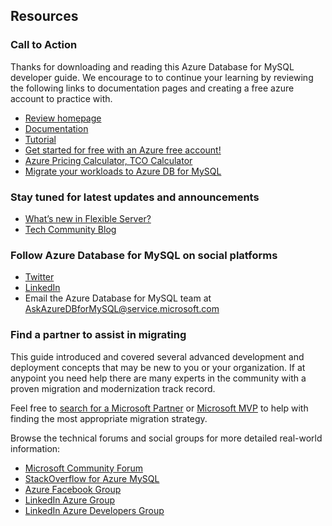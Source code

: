 ## Resources

### Call to Action

Thanks for downloading and reading this Azure Database for MySQL developer guide.  We encourage to to continue your learning by reviewing the following links to documentation pages and creating a free azure account to practice with.

- [Review homepage](https://aka.ms/mysql)
- [Documentation](http://aka.ms/mysqldocs)
- [Tutorial](https://docs.microsoft.com/azure/mysql/flexible-server/how-to-deploy-on-azure-free-account)
- [Get started for free with an Azure free account!](https://azure.microft.com/free/mysql)
- [Azure Pricing Calculator, TCO Calculator](https://azure.microsoft.com/pricing)
- [Migrate your workloads to Azure DB for MySQL](https://docs.microsoft.com/azure/mysql/migrate)

### Stay tuned for latest updates and announcements

- [What’s new in Flexible Server?](https://docs.microsoft.com/azure/mysql/flexible-server/whats-new)
- [Tech Community Blog](https://aka.ms/azure-db-mysql-blog)

### Follow Azure Database for MySQL on social platforms

- [Twitter](https://twitter.com/AzureDBMySQL)
- [LinkedIn](https://www.linkedin.com/company/azure-database-for-mysql/)
- Email the Azure Database for MySQL team at AskAzureDBforMySQL@service.microsoft.com  

### Find a partner to assist in migrating

This guide introduced and covered several advanced development and deployment concepts that may be new to you or your organization.  If at anypoint you need help there are many experts in the community with a proven migration and modernization track record.

Feel free to [search for a Microsoft Partner](https://www.microsoft.com/solution-providers/home) or [Microsoft MVP](https://mvp.microsoft.com/MvpSearch) to help with finding the most appropriate migration strategy.

Browse the technical forums and social groups for more detailed real-world information:

- [Microsoft Community Forum](https://docs.microsoft.com/answers/topics/azure-database-mysql.html)
- [StackOverflow for Azure MySQL](https://stackoverflow.com/questions/tagged/azure-database-mysql)
- [Azure Facebook Group](https://www.facebook.com/groups/MsftAzure)
- [LinkedIn Azure Group](https://www.linkedin.com/groups/2733961/)
- [LinkedIn Azure Developers Group](https://www.linkedin.com/groups/1731317/)
